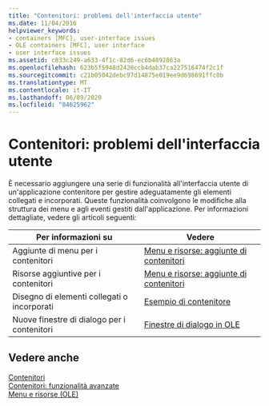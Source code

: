```yaml
---
title: "Contenitori: problemi dell'interfaccia utente"
ms.date: 11/04/2016
helpviewer_keywords:
- containers [MFC], user-interface issues
- OLE containers [MFC], user interface
- user interface issues
ms.assetid: c833c249-a633-4f1c-82d6-ec6b4892863a
ms.openlocfilehash: 623b5f5948d2428ccb4dab37ca227516474f2c1f
ms.sourcegitcommit: c21b05042debc97d14875e019ee9d698691ffc0b
ms.translationtype: MT
ms.contentlocale: it-IT
ms.lasthandoff: 06/09/2020
ms.locfileid: "84625962"
---
```

# <a name="containers-user-interface-issues"></a>Contenitori: problemi dell'interfaccia utente

È necessario aggiungere una serie di funzionalità all'interfaccia utente di un'applicazione contenitore per gestire adeguatamente gli elementi collegati e incorporati. Queste funzionalità coinvolgono le modifiche alla struttura dei menu e agli eventi gestiti dall'applicazione. Per informazioni dettagliate, vedere gli articoli seguenti:

|Per informazioni su|Vedere|
|------------------------|---------|
|Aggiunte di menu per i contenitori|[Menu e risorse: aggiunte di contenitori](menus-and-resources-container-additions.md)|
|Risorse aggiuntive per i contenitori|[Menu e risorse: aggiunte di contenitori](menus-and-resources-container-additions.md)|
|Disegno di elementi collegati o incorporati|[Esempio di contenitore](../overview/visual-cpp-samples.md)|
|Nuove finestre di dialogo per i contenitori|[Finestre di dialogo in OLE](dialog-boxes-in-ole.md)|

## <a name="see-also"></a>Vedere anche

[Contenitori](containers.md)<br/>
[Contenitori: funzionalità avanzate](containers-advanced-features.md)<br/>
[Menu e risorse (OLE)](menus-and-resources-ole.md)
